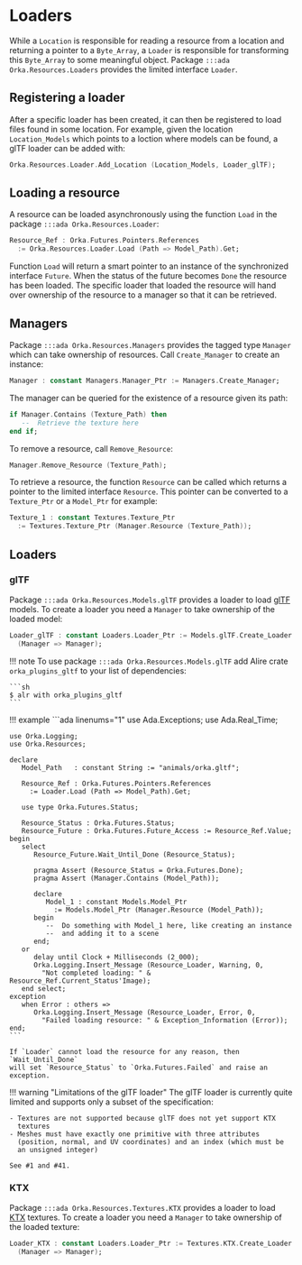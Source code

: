 # Loaders

While a `Location` is responsible for reading a resource from a location
and returning a pointer to a `Byte_Array`, a `Loader` is responsible for
transforming this `Byte_Array` to some meaningful object.
Package `:::ada Orka.Resources.Loaders` provides the limited interface `Loader`.

## Registering a loader

After a specific loader has been created, it can then be registered to load
files found in some location. For example, given the location `Location_Models`
which points to a loction where models can be found, a glTF loader can be
added with:

```ada
Orka.Resources.Loader.Add_Location (Location_Models, Loader_glTF);
```

## Loading a resource

A resource can be loaded asynchronously using the function `Load` in the
package `:::ada Orka.Resources.Loader`:

```ada
Resource_Ref : Orka.Futures.Pointers.References
  := Orka.Resources.Loader.Load (Path => Model_Path).Get;
```

Function `Load` will return a smart pointer to an instance of the synchronized
interface `Future`. When the status of the future becomes `Done` the
resource has been loaded. The specific loader that loaded the resource
will hand over ownership of the resource to a manager so that it
can be retrieved.

## Managers

Package `:::ada Orka.Resources.Managers` provides the tagged type `Manager`
which can take ownership of resources. Call `Create_Manager` to create
an instance:

```ada
Manager : constant Managers.Manager_Ptr := Managers.Create_Manager;
```

The manager can be queried for the existence of a resource given its
path:

```ada linenums="1"
if Manager.Contains (Texture_Path) then
   --  Retrieve the texture here
end if;
```

To remove a resource, call `Remove_Resource`:

```ada
Manager.Remove_Resource (Texture_Path);
```

To retrieve a resource, the function `Resource` can be called which
returns a pointer to the limited interface `Resource`. This pointer
can be converted to a `Texture_Ptr` or a `Model_Ptr` for example:

```ada
Texture_1 : constant Textures.Texture_Ptr
  := Textures.Texture_Ptr (Manager.Resource (Texture_Path));
```

## Loaders

### glTF

Package `:::ada Orka.Resources.Models.glTF` provides a loader to load
[glTF][url-gltf] models. To create a loader you need a `Manager` to
take ownership of the loaded model:

```ada
Loader_glTF : constant Loaders.Loader_Ptr := Models.glTF.Create_Loader
  (Manager => Manager);
```

!!! note
    To use package `:::ada Orka.Resources.Models.glTF` add
    Alire crate `orka_plugins_gltf` to your list of dependencies:

    ```sh
    $ alr with orka_plugins_gltf
    ```

!!! example
    ```ada linenums="1"
    use Ada.Exceptions;
    use Ada.Real_Time;

    use Orka.Logging;
    use Orka.Resources;

    declare
       Model_Path   : constant String := "animals/orka.gltf";

       Resource_Ref : Orka.Futures.Pointers.References
         := Loader.Load (Path => Model_Path).Get;

       use type Orka.Futures.Status;

       Resource_Status : Orka.Futures.Status;
       Resource_Future : Orka.Futures.Future_Access := Resource_Ref.Value;
    begin
       select
          Resource_Future.Wait_Until_Done (Resource_Status);

          pragma Assert (Resource_Status = Orka.Futures.Done);
          pragma Assert (Manager.Contains (Model_Path));

          declare
             Model_1 : constant Models.Model_Ptr
               := Models.Model_Ptr (Manager.Resource (Model_Path));
          begin
             --  Do something with Model_1 here, like creating an instance
             --  and adding it to a scene
          end;
       or
          delay until Clock + Milliseconds (2_000);
          Orka.Logging.Insert_Message (Resource_Loader, Warning, 0,
            "Not completed loading: " & Resource_Ref.Current_Status'Image);
       end select;
    exception
       when Error : others =>
          Orka.Logging.Insert_Message (Resource_Loader, Error, 0,
            "Failed loading resource: " & Exception_Information (Error));
    end;
    ```

    If `Loader` cannot load the resource for any reason, then `Wait_Until_Done`
    will set `Resource_Status` to `Orka.Futures.Failed` and raise an exception.

!!! warning "Limitations of the glTF loader"
    The glTF loader is currently quite limited and supports only a subset
    of the specification:

    - Textures are not supported because glTF does not yet support KTX
      textures
    - Meshes must have exactly one primitive with three attributes
      (position, normal, and UV coordinates) and an index (which must be
      an unsigned integer)

    See #1 and #41.

### KTX

Package `:::ada Orka.Resources.Textures.KTX` provides a loader to load
[KTX][url-ktx] textures. To create a loader you need a `Manager` to take
ownership of the loaded texture:

```ada
Loader_KTX : constant Loaders.Loader_Ptr := Textures.KTX.Create_Loader
  (Manager => Manager);
```

  [url-gltf]: https://github.com/KhronosGroup/glTF/blob/master/specification/2.0/README.md
  [url-ktx]: https://www.khronos.org/opengles/sdk/tools/KTX/file_format_spec/
